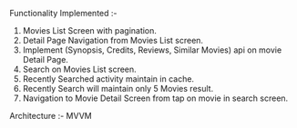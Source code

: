 Functionality Implemented :- 

1. Movies List Screen with pagination.
2. Detail Page Navigation from Movies List screen.
3. Implement (Synopsis, Credits, Reviews, Similar Movies) api on movie Detail Page.
4. Search on Movies List screen.
4. Recently Searched activity maintain in cache.
5. Recently Search will maintain only 5 Movies result.
6. Navigation to Movie Detail Screen from tap on movie in search screen.

Architecture :-  MVVM

  
